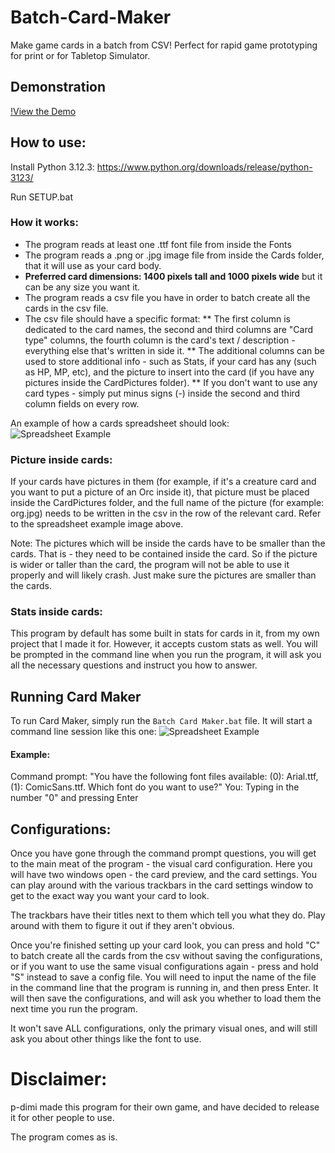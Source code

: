 # Batch-Card-Maker
Make game cards in a batch from CSV! Perfect for rapid game prototyping for print or for Tabletop Simulator.

## Demonstration
[!View the Demo](https://youtu.be/8Xv3JhwMKsI)

## How to use:
Install Python 3.12.3: https://www.python.org/downloads/release/python-3123/

Run SETUP.bat

### How it works:
* The program reads at least one .ttf font file from inside the Fonts
* The program reads a .png or .jpg image file from inside the Cards folder, that it will use as your card body.
* **Preferred card dimensions: 1400 pixels tall and 1000 pixels wide** but it can be any size you want it.
* The program reads a csv file you have in order to batch create all the cards in the csv file.
* The csv file should have a specific format:
** The first column is dedicated to the card names, the second and third columns are "Card type" columns, the fourth column is the card's text / description - everything else that's written in side it.
** The additional columns can be used to store additional info - such as Stats, if your card has any (such as HP, MP, etc), and the picture to insert into the card (if you have any pictures inside the CardPictures folder).
** If you don't want to use any card types - simply put minus signs (-) inside the second and third column fields on every row.

An example of how a cards spreadsheet should look:
![Spreadsheet Example](spreadsheet_example.png)

### Picture inside cards:
If your cards have pictures in them (for example, if it's a creature card and you want to put a picture of an Orc inside it), that picture must be placed inside the CardPictures folder, and the full name of the picture (for example: org.jpg) needs to be written in the csv in the row of the relevant card.
Refer to the spreadsheet example image above.

Note: The pictures which will be inside the cards have to be smaller than the cards. That is - they need to be contained inside the card. So if the picture is wider or taller than the card, the program will not be able to use it properly and will likely crash.
Just make sure the pictures are smaller than the cards.

### Stats inside cards:
This program by default has some built in stats for cards in it, from my own project that I made it for. However, it accepts custom stats as well. You will be prompted in the command line when you run the program, it will ask you all the necessary questions and instruct you how to answer.

## Running Card Maker
To run Card Maker, simply run the `Batch Card Maker.bat` file.
It will start a command line session like this one:
![Spreadsheet Example](command_prompt.png)

#### Example:
Command prompt: "You have the following font files available: (0): Arial.ttf, (1): ComicSans.ttf. Which font do you want to use?"
You: Typing in the number "0" and pressing Enter

## Configurations:
Once you have gone through the command prompt questions, you will get to the main meat of the program - the visual card configuration.
Here you will have two windows open - the card preview, and the card settings. You can play around with the various trackbars in the card settings window to get to the exact way you want your card to look.

The trackbars have their titles next to them which tell you what they do.
Play around with them to figure it out if they aren't obvious.

Once you're finished setting up your card look, you can press and hold "C" to batch create all the cards from the csv without saving the configurations, or if you want to use the same visual configurations again - press and hold "S" instead to save a config file.
You will need to input the name of the file in the command line that the program is running in, and then press Enter.
It will then save the configurations, and will ask you whether to load them the next time you run the program.

It won't save ALL configurations, only the primary visual ones, and will still ask you about other things like the font to use.

# Disclaimer:
p-dimi made this program for their own game, and have decided to release it for other people to use.

The program comes as is.
